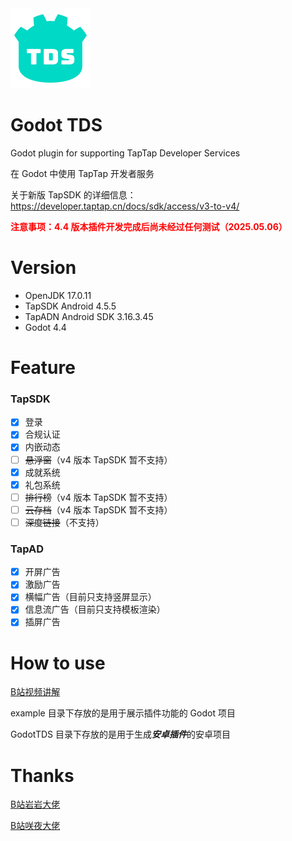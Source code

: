 <img src="example/icon.svg" width="128" height="128">

# Godot TDS

Godot plugin for supporting TapTap Developer Services

在 Godot 中使用 TapTap 开发者服务

关于新版 TapSDK 的详细信息：https://developer.taptap.cn/docs/sdk/access/v3-to-v4/

<font color=red>**注意事项：4.4 版本插件开发完成后尚未经过任何测试（2025.05.06）**</font>

# Version

- OpenJDK 17.0.11
- TapSDK Android 4.5.5
- TapADN Android SDK 3.16.3.45
- Godot 4.4

# Feature

### TapSDK

- [x] 登录
- [x] 合规认证
- [x] 内嵌动态
- [ ] ~~悬浮窗~~（v4 版本 TapSDK 暂不支持）
- [x] 成就系统
- [x] 礼包系统
- [ ] ~~排行榜~~（v4 版本 TapSDK 暂不支持）
- [ ] ~~云存档~~（v4 版本 TapSDK 暂不支持）
- [ ] ~~深度链接~~（不支持）

### TapAD

- [x] 开屏广告
- [x] 激励广告
- [x] 横幅广告（目前只支持竖屏显示）
- [x] 信息流广告（目前只支持模板渲染）
- [x] 插屏广告

# How to use

[B站视频讲解]()

example 目录下存放的是用于展示插件功能的 Godot 项目

GodotTDS 目录下存放的是用于生成***安卓插件***的安卓项目

# Thanks

[B站岩岩大佬](https://space.bilibili.com/55245483)

[B站咲夜大佬](https://space.bilibili.com/2706229)
